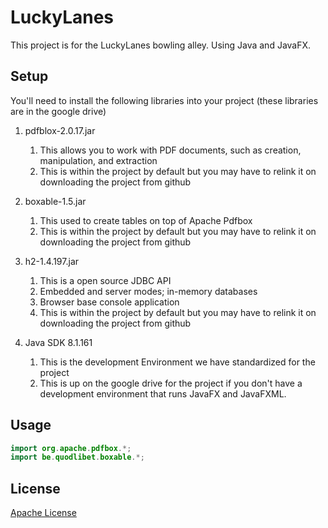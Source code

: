 # LuckyLanes
This project is for the LuckyLanes bowling alley. Using Java and JavaFX. 

## Setup
You'll need to install the following libraries into your project (these libraries are in the google drive)
   1. pdfblox-2.0.17.jar
        1. This allows you to work with PDF documents, such as creation, manipulation, and extraction
        2. This is within the project by default but you may have to relink it on downloading the project from github
   2. boxable-1.5.jar
        1. This used to create tables on top of Apache Pdfbox
        2. This is within the project by default but you may have to relink it on downloading the project from github
    
   3. h2-1.4.197.jar
        1. This is a open source JDBC API
        2. Embedded and server modes; in-memory databases
        3. Browser base console application
        4. This is within the project by default but you may have to relink it on downloading the project from github
        
   4. Java SDK 8.1.161 
        1. This is the development Environment we have standardized for the project
        2. This is up on the google drive for the project if you don't have a development environment that runs JavaFX and JavaFXML.
        
## Usage
 ```java
import org.apache.pdfbox.*;
import be.quodlibet.boxable.*;
```

## License
[Apache License](http://www.apache.org/licenses/)
